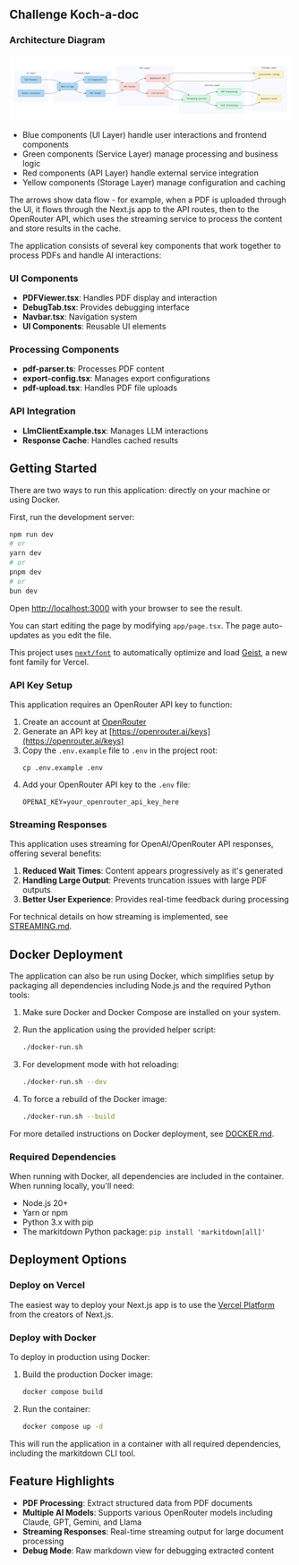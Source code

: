 ## Challenge Koch-a-doc

### Architecture Diagram

![Alt text](./Architecture_Diagram.png)

- Blue components (UI Layer) handle user interactions and frontend components
- Green components (Service Layer) manage processing and business logic
- Red components (API Layer) handle external service integration
- Yellow components (Storage Layer) manage configuration and caching

The arrows show data flow - for example, when a PDF is uploaded through the UI, it flows through the Next.js app to the API routes, then to the OpenRouter API, which uses the streaming service to process the content and store results in the cache.

The application consists of several key components that work together to process PDFs and handle AI interactions:

### UI Components

* **PDFViewer.tsx**: Handles PDF display and interaction
* **DebugTab.tsx**: Provides debugging interface
* **Navbar.tsx**: Navigation system
* **UI Components**: Reusable UI elements

### Processing Components

* **pdf-parser.ts**: Processes PDF content
* **export-config.tsx**: Manages export configurations
* **pdf-upload.tsx**: Handles PDF file uploads

### API Integration

* **LlmClientExample.tsx**: Manages LLM interactions
* **Response Cache**: Handles cached results


## Getting Started

There are two ways to run this application: directly on your machine or using Docker.

First, run the development server:

```bash
npm run dev
# or
yarn dev
# or
pnpm dev
# or
bun dev
```

Open [http://localhost:3000](http://localhost:3000) with your browser to see the result.

You can start editing the page by modifying `app/page.tsx`. The page auto-updates as you edit the file.

This project uses [`next/font`](https://nextjs.org/docs/app/building-your-application/optimizing/fonts) to automatically optimize and load [Geist](https://vercel.com/font), a new font family for Vercel.

### API Key Setup

This application requires an OpenRouter API key to function:

1. Create an account at [OpenRouter](https://openrouter.ai)
2. Generate an API key at [https://openrouter.ai/keys](https://openrouter.ai/keys)
3. Copy the `.env.example` file to `.env` in the project root:
   ```
   cp .env.example .env
   ```
4. Add your OpenRouter API key to the `.env` file:
   ```
   OPENAI_KEY=your_openrouter_api_key_here
   ```

### Streaming Responses

This application uses streaming for OpenAI/OpenRouter API responses, offering several benefits:

1. **Reduced Wait Times**: Content appears progressively as it's generated
2. **Handling Large Output**: Prevents truncation issues with large PDF outputs
3. **Better User Experience**: Provides real-time feedback during processing

For technical details on how streaming is implemented, see [STREAMING.md](STREAMING.md).

## Docker Deployment

The application can also be run using Docker, which simplifies setup by packaging all dependencies including Node.js and the required Python tools:

1. Make sure Docker and Docker Compose are installed on your system.

2. Run the application using the provided helper script:
   ```bash
   ./docker-run.sh
   ```

3. For development mode with hot reloading:
   ```bash
   ./docker-run.sh --dev
   ```

4. To force a rebuild of the Docker image:
   ```bash
   ./docker-run.sh --build
   ```

For more detailed instructions on Docker deployment, see [DOCKER.md](DOCKER.md).

### Required Dependencies

When running with Docker, all dependencies are included in the container. When running locally, you'll need:

- Node.js 20+
- Yarn or npm
- Python 3.x with pip
- The markitdown Python package: `pip install 'markitdown[all]'`

## Deployment Options

### Deploy on Vercel

The easiest way to deploy your Next.js app is to use the [Vercel Platform](https://vercel.com/new?utm_medium=default-template&filter=next.js&utm_source=create-next-app&utm_campaign=create-next-app-readme) from the creators of Next.js.

### Deploy with Docker

To deploy in production using Docker:

1. Build the production Docker image:
   ```bash
   docker compose build
   ```

2. Run the container:
   ```bash
   docker compose up -d
   ```

This will run the application in a container with all required dependencies, including the markitdown CLI tool.

## Feature Highlights

- **PDF Processing**: Extract structured data from PDF documents
- **Multiple AI Models**: Supports various OpenRouter models including Claude, GPT, Gemini, and Llama
- **Streaming Responses**: Real-time streaming output for large document processing
- **Debug Mode**: Raw markdown view for debugging extracted content
